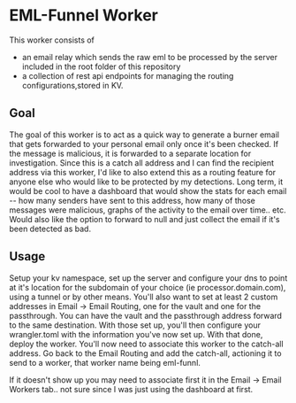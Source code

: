 # EML-Funnel Worker

This worker consists of
- an email relay which sends the raw eml to be processed by the server included in the root folder of this repository
- a collection of rest api endpoints for managing the routing configurations,stored in KV.

## Goal

The goal of this worker is to act as a quick way to generate a burner email that gets forwarded to your personal email only once it's been checked. If the message is malicious, it is forwarded to a separate location for investigation. Since this is a catch all address and I can find the recipient address via this worker, I'd like to also extend this as a routing feature for anyone else who would like to be protected by my detections. Long term, it would be cool to have a dashboard that would show the stats for each email -- how many senders have sent to this address, how many of those messages were malicious, graphs of the activity to the email over time.. etc. Would also like the option to forward to null and just collect the email if it's been detected as bad.  


## Usage

Setup your kv namespace, set up the server and configure your dns to point at it's location for the subdomain of your choice (ie processor.domain.com), using a tunnel or by other means. You'll also want to set at least 2 custom addresses in Email -> Email Routing, one for the vault and one for the passthrough. You can have the vault and the passthrough address forward to the same destination. With those set up, you'll then configure your wrangler.toml with the information you've now set up. With that done, deploy the worker. You'll now need to associate this worker to the catch-all address. Go back to the Email Routing and add the catch-all, actioning it to send to a worker, that worker name being eml-funnl.

If it doesn't show up you may need to associate first it in the Email -> Email Workers tab.. not sure since I was just using the dashboard at first. 
